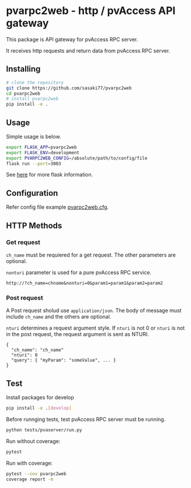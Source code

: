 # pvarpc2web - http / pvAccess API gateway

This package is API gateway for pvAccess RPC server.

It receives http requests and return data from pvAccess RPC server.

## Installing

```bash
# clone the repository
git clone https://github.com/sasaki77/pvarpc2web
cd pvarpc2web
# install pvarpc2web
pip install -e .
```

## Usage

Simple usage is below.
```bash
export FLASK_APP=pvarpc2web
export FLASK_ENV=development
export PVARPC2WEB_CONFIG=/absolute/path/to/config/file
flask run --port=3003
```

See [here](http://flask.pocoo.org/) for more flask information.

## Configuration

Refer config file example [pvarpc2web.cfg](https://github.com/sasaki77/pvarpc2web/blob/master/pvarpc2web.cfg).

## HTTP Methods
### Get request

`ch_name` must be requiered for a get request.
The other parameters are optional.

`nonturi` parameter is used for a pure pvAccess RPC service.

```
http://?ch_name=chname&nonturi=0&param1=param1&param2=param2
```

### Post request
A Post request sholud use `application/json`.
The body of message must include `ch_name` and the others are optional.

`nturi` determines a request argument style. If `nturi` is not 0 or `nturi` is not in the post request, the request argument is sent as NTURI.

```
{
  "ch_name": "ch_name"
  "nturi": 0
  "query": { "myParam": "someValue", ... }
}
```


## Test

Install packages for develop
```bash
pip install -e .[develop]
```

Before runnging tests, test pvAccess RPC server must be running.

```bash
python tests/pvaserver/run.py
```

Run without coverage:
```bash
pytest
```

Run with coverage:
```bash
pytest --cov pvarpc2web
coverage report -m
```
